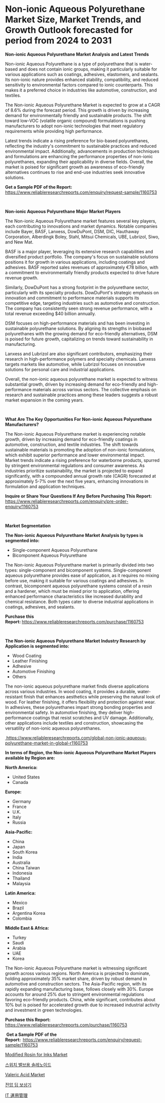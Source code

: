 <p><h1>Non-ionic Aqueous Polyurethane Market Size, Market Trends, and Growth Outlook forecasted for period from 2024 to 2031</h1></p><p><strong>Non-ionic Aqueous Polyurethane Market Analysis and Latest Trends</strong></p>
<p><p>Non-ionic Aqueous Polyurethane is a type of polyurethane that is water-based and does not contain ionic groups, making it particularly suitable for various applications such as coatings, adhesives, elastomers, and sealants. Its non-ionic nature provides enhanced stability, compatibility, and reduced sensitivity to environmental factors compared to ionic counterparts. This makes it a preferred choice in industries like automotive, construction, and textiles.</p><p>The Non-ionic Aqueous Polyurethane Market is expected to grow at a CAGR of 8.6% during the forecast period. This growth is driven by increasing demand for environmentally friendly and sustainable products. The shift toward low-VOC (volatile organic compound) formulations is pushing manufacturers to adopt non-ionic technologies that meet regulatory requirements while providing high performance.</p><p>Latest trends indicate a rising preference for bio-based polyurethanes, reflecting the industry's commitment to sustainable practices and reduced environmental impact. Additionally, advancements in production techniques and formulations are enhancing the performance properties of non-ionic polyurethanes, expanding their applicability in diverse fields. Overall, the market is poised for significant growth as awareness of eco-friendly alternatives continues to rise and end-use industries seek innovative solutions.</p></p>
<p><strong>Get a Sample PDF of the Report:&nbsp;</strong> <a href="https://www.reliableresearchreports.com/enquiry/request-sample/1160753">https://www.reliableresearchreports.com/enquiry/request-sample/1160753</a></p>
<p>&nbsp;</p>
<p><strong>Non-ionic Aqueous Polyurethane Major Market Players</strong></p>
<p><p>The Non-ionic Aqueous Polyurethane market features several key players, each contributing to innovations and market dynamics. Notable companies include Bayer, BASF, Lanxess, DowDuPont, DSM, DIC, Hauthaway Corporation, Alberdingk Boley, Stahl, Mitsui Chemicals, UBE, Lubrizol, Siwo, and New Mat.</p><p>BASF is a major player, leveraging its extensive research capabilities and diversified product portfolio. The company's focus on sustainable solutions positions it for growth in various applications, including coatings and adhesives. BASF reported sales revenues of approximately €78 billion, with a commitment to environmentally friendly products expected to drive future revenue growth.</p><p>Similarly, DowDuPont has a strong footprint in the polyurethane sector, particularly with its specialty products. DowDuPont's strategic emphasis on innovation and commitment to performance materials supports its competitive edge, targeting industries such as automotive and construction. The company has consistently seen strong revenue performance, with a total revenue exceeding $40 billion annually.</p><p>DSM focuses on high-performance materials and has been investing in sustainable polyurethane solutions. By aligning its strengths in biobased polyurethanes with the growing demand for eco-friendly alternatives, DSM is poised for future growth, capitalizing on trends toward sustainability in manufacturing.</p><p>Lanxess and Lubrizol are also significant contributors, emphasizing their research in high-performance polymers and specialty chemicals. Lanxess targets markets like automotive, while Lubrizol focuses on innovative solutions for personal care and industrial applications.</p><p>Overall, the non-ionic aqueous polyurethane market is expected to witness substantial growth, driven by increasing demand for eco-friendly and high-performance materials across various sectors. The collective emphasis on research and sustainable practices among these leaders suggests a robust market expansion in the coming years.</p></p>
<p>&nbsp;</p>
<p><strong>What Are The Key Opportunities For Non-ionic Aqueous Polyurethane Manufacturers?</strong></p>
<p><p>The Non-ionic Aqueous Polyurethane market is experiencing notable growth, driven by increasing demand for eco-friendly coatings in automotive, construction, and textile industries. The shift towards sustainable materials is promoting the adoption of non-ionic formulations, which exhibit superior performance and lower environmental impact. Market trends indicate a rising preference for waterborne products, spurred by stringent environmental regulations and consumer awareness. As industries prioritize sustainability, the market is projected to expand significantly, with a compounded annual growth rate (CAGR) forecasted at approximately 5-7% over the next five years, enhancing innovations in formulation and application techniques.</p></p>
<p><strong>Inquire or Share Your Questions If Any Before Purchasing This Report:</strong> <a href="https://www.reliableresearchreports.com/enquiry/pre-order-enquiry/1160753">https://www.reliableresearchreports.com/enquiry/pre-order-enquiry/1160753</a></p>
<p>&nbsp;</p>
<p><strong>Market Segmentation</strong></p>
<p><strong>The Non-ionic Aqueous Polyurethane Market Analysis by types is segmented into:</strong></p>
<p><ul><li>Single-component Aqueous Polyurethane</li><li>Bicomponent Aqueous Polyurethane</li></ul></p>
<p><p>The Non-ionic Aqueous Polyurethane market is primarily divided into two types: single-component and bicomponent systems. Single-component aqueous polyurethane provides ease of application, as it requires no mixing before use, making it suitable for various coatings and adhesives. In contrast, bicomponent aqueous polyurethane systems consist of a resin and a hardener, which must be mixed prior to application, offering enhanced performance characteristics like increased durability and chemical resistance. Both types cater to diverse industrial applications in coatings, adhesives, and sealants.</p></p>
<p><strong>Purchase this Report:&nbsp;</strong><a href="https://www.reliableresearchreports.com/purchase/1160753">https://www.reliableresearchreports.com/purchase/1160753</a></p>
<p>&nbsp;</p>
<p><strong>The Non-ionic Aqueous Polyurethane Market Industry Research by Application is segmented into:</strong></p>
<p><ul><li>Wood Coating</li><li>Leather Finishing</li><li>Adhesive</li><li>Automotive Finishing</li><li>Others</li></ul></p>
<p><p>The non-ionic aqueous polyurethane market finds diverse applications across various industries. In wood coating, it provides a durable, water-resistant finish that enhances aesthetics while preserving the natural look of wood. For leather finishing, it offers flexibility and protection against wear. In adhesives, these polyurethanes impart strong bonding properties and environmental safety. In automotive finishing, they deliver high-performance coatings that resist scratches and UV damage. Additionally, other applications include textiles and construction, showcasing the versatility of non-ionic aqueous polyurethanes.</p></p>
<p><a href="https://www.reliableresearchreports.com/global-non-ionic-aqueous-polyurethane-market-in-global-r1160753">&nbsp;https://www.reliableresearchreports.com/global-non-ionic-aqueous-polyurethane-market-in-global-r1160753</a></p>
<p><strong>In terms of Region, the Non-ionic Aqueous Polyurethane Market Players available by Region are:</strong></p>
<p>
    <p> <strong> North America: </strong>
        <ul>
            <li>United States</li>
            <li>Canada</li>
        </ul>
        </p> 
    <p> <strong> Europe: </strong>
        <ul>
            <li>Germany</li>
            <li>France</li>
            <li>U.K.</li>
            <li>Italy</li>
            <li>Russia</li>
        </ul>
        </p> 
    <p> <strong> Asia-Pacific: </strong>
        <ul>
            <li>China</li>
            <li>Japan</li>
            <li>South Korea</li>
            <li>India</li>
            <li>Australia</li>
            <li>China Taiwan</li>
            <li>Indonesia</li>
            <li>Thailand</li>
            <li>Malaysia</li>
        </ul>
        </p> 
    <p> <strong> Latin America: </strong>
        <ul>
            <li>Mexico</li>
            <li>Brazil</li>
            <li>Argentina Korea</li>
            <li>Colombia</li>
        </ul>
        </p> 
    <p> <strong> Middle East & Africa: </strong>
        <ul>
            <li>Turkey</li>
            <li>Saudi</li>
            <li>Arabia</li>
            <li>UAE</li>
            <li>Korea</li>
        </ul>
    </p>
    </p>
<p><p>The Non-ionic Aqueous Polyurethane market is witnessing significant growth across various regions. North America is projected to dominate, holding approximately 35% market share, driven by robust demand in automotive and construction sectors. The Asia-Pacific region, with its rapidly expanding manufacturing base, follows closely with 30%. Europe accounts for around 25% due to stringent environmental regulations favoring eco-friendly products. China, while significant, contributes about 10% but is poised for accelerated growth due to increased industrial activity and investment in green technologies.</p></p>
<p><strong>Purchase this Report: </strong><a href="https://www.reliableresearchreports.com/purchase/1160753">https://www.reliableresearchreports.com/purchase/1160753</a></p>
<p>&nbsp;<strong>Get a Sample PDF of the Report:&nbsp;&nbsp;</strong><a href="https://www.reliableresearchreports.com/enquiry/request-sample/1160753">https://www.reliableresearchreports.com/enquiry/request-sample/1160753</a></p>
<p><strong></strong></p>
<p><p><a href="https://github.com/AfsanaMia652/Market-Research-Report-List-1/blob/main/modified-rosin-for-inks-market.md">Modified Rosin for Inks Market</a></p><p><a href="https://medium.com/@oliverallison38/%EC%84%B8%EA%B3%84-solenoid-for-switch-valve-market-%EC%9D%80-2024%EC%97%90%EC%84%9C-2031%EB%A1%9C-%EC%97%B0%ED%8F%89%EA%B7%A0-%EC%A6%9D%EA%B0%80%EC%9C%A8%EC%9D%84-%EB%B3%B4%EC%9D%BC-%EA%B2%83%EC%9C%BC%EB%A1%9C-%EC%98%88%EC%83%81%EB%90%A9%EB%8B%88%EB%8B%A4-b29566da0e99">스위치 밸브용 솔레노이드</a></p><p><a href="https://issuu.com/reportprime-2/docs/valeric-acid-market-size-2030.pptx_3ef2642ad9d002">Valeric Acid Market</a></p><p><a href="https://medium.com/@oliverallison38/%EC%84%B8%EA%B3%84-voltage-dip-compensator-market-%EC%9D%80-2024%EC%97%90%EC%84%9C-2031%EB%A1%9C-%EC%97%B0%ED%8F%89%EA%B7%A0-%EC%A6%9D%EA%B0%80%EC%9C%A8%EC%9D%84-%EB%B3%B4%EC%9D%BC-%EA%B2%83%EC%9C%BC%EB%A1%9C-%EC%98%88%EC%83%81%EB%90%A9%EB%8B%88%EB%8B%A4-da4e32073637">전압 딥 보상기</a></p><p><a href="https://medium.com/@edmondg3yrtreenfelder8956/it-operations-management-market-%E3%81%AF-%E3%82%B3%E3%82%B9%E3%83%88%E7%AE%A1%E7%90%86%E3%81%A8%E5%8A%B9%E7%8E%87%E5%90%91%E4%B8%8A%E3%82%92%E5%84%AA%E5%85%88%E3%81%97%E3%81%BE%E3%81%99-%E3%81%95%E3%82%89%E3%81%AB-%E5%A0%B1%E5%91%8A%E6%9B%B8%E3%81%AF%E5%B8%82%E5%A0%B4%E3%81%AE%E9%9C%80%E8%A6%81%E9%9D%A2%E3%81%A8%E4%BE%9B%E7%B5%A6%E9%9D%A2%E3%81%AE%E4%B8%A1%E6%96%B9%E3%82%92%E3%82%AB%E3%83%90%E3%83%BC%E3%81%97%E3%81%A6%E3%81%84%E3%81%BE%E3%81%99-it-operations-adf616ac46c2">IT 運用管理</a></p></p>